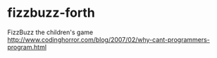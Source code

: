 # fizzbuzz-forth
FizzBuzz the children's game http://www.codinghorror.com/blog/2007/02/why-cant-programmers-program.html
